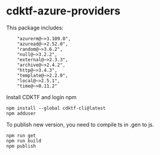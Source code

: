 # cdktf-azure-providers

This package includes:
```
    "azurerm@~>3.109.0",
    "azuread@~>2.52.0",
    "random@~>3.6.2",
    "null@~>3.2.2",
    "external@~>2.3.3",
    "archive@~>2.4.2",
    "http@~>3.4.3",
    "template@~>2.2.0",
    "local@~>2.5.1",
    "time@~>0.11.2"
 ```

Install CDKTF and login npm
```
npm install --global cdktf-cli@latest
npm adduser
```

To publish new version, you need to compile ts in .gen to js.
```
npm run get
npm run build
npm publish
```



